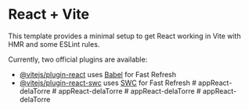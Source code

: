 # React + Vite

This template provides a minimal setup to get React working in Vite with HMR and some ESLint rules.

Currently, two official plugins are available:

- [@vitejs/plugin-react](https://github.com/vitejs/vite-plugin-react/blob/main/packages/plugin-react/README.md) uses [Babel](https://babeljs.io/) for Fast Refresh
- [@vitejs/plugin-react-swc](https://github.com/vitejs/vite-plugin-react-swc) uses [SWC](https://swc.rs/) for Fast Refresh
#   a p p R e a c t - d e l a T o r r e  
 #   a p p R e a c t - d e l a T o r r e  
 #   a p p R e a c t - d e l a T o r r e  
 #   a p p R e a c t - d e l a T o r r e  
 